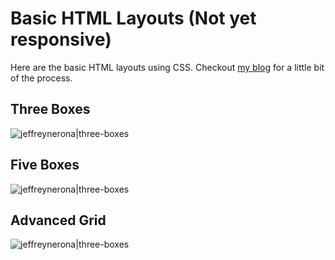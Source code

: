 # Basic HTML Layouts (Not yet responsive)
Here are the basic HTML layouts using CSS. Checkout [my blog](http://breakdance.io) for a little bit of the process.

## Three Boxes
![jeffreynerona|three-boxes](https://raw.githubusercontent.com/jeffreynerona/basic-html-layouts/master/screenshot/three-boxes.png)

## Five Boxes
![jeffreynerona|three-boxes](https://raw.githubusercontent.com/jeffreynerona/basic-html-layouts/master/screenshot/five-boxes.png)

## Advanced Grid
![jeffreynerona|three-boxes](https://raw.githubusercontent.com/jeffreynerona/basic-html-layouts/master/screenshot/advanced-grid.png)